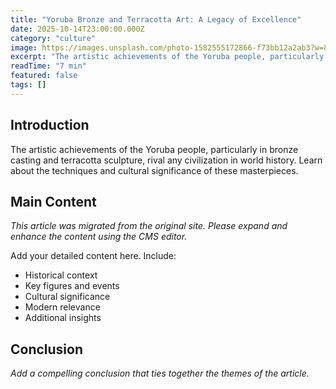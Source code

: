 ```yaml
---
title: "Yoruba Bronze and Terracotta Art: A Legacy of Excellence"
date: 2025-10-14T23:00:00.000Z
category: "culture"
image: https://images.unsplash.com/photo-1582555172866-f73bb12a2ab3?w=800
excerpt: "The artistic achievements of the Yoruba people, particularly in bronze casting and terracotta sculpture, rival any civilization in world history. Learn about the techniques and cultural significance of these masterpieces."
readTime: "7 min"
featured: false
tags: []
---
```


## Introduction

The artistic achievements of the Yoruba people, particularly in bronze casting and terracotta sculpture, rival any civilization in world history. Learn about the techniques and cultural significance of these masterpieces.

## Main Content

*This article was migrated from the original site. Please expand and enhance the content using the CMS editor.*

Add your detailed content here. Include:
- Historical context
- Key figures and events
- Cultural significance
- Modern relevance
- Additional insights

## Conclusion

*Add a compelling conclusion that ties together the themes of the article.*
